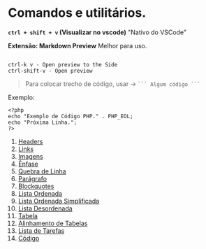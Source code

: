 # Comandos e utilitários. 
**`ctrl + shift + v` (Visualizar no vscode)**
"Nativo do VSCode"

**Extensão: Markdown Preview**
Melhor para uso.
```

ctrl-k v - Open preview to the Side
ctrl-shift-v - Open preview
```
> Para colocar trecho de código, usar -> ` ``` Algum código ``` `

Exemplo:
```
<?php
echo "Exemplo de Código PHP." . PHP_EOL;
echo "Próxima Linha.";
?>
```

01. [Headers](01-Cabecalho.md)
00. [Links](02-Links.md)
00. [Imagens](03-Imagens.md)
00. [Ênfase](04-Enfase.md)
00. [Quebra de Linha](05-Quebra-Linha.md)
00. [Parágrafo](06-Paragrafo.md)
00. [Blockquotes](07-Blockquotes.md)
00. [Lista Ordenada](08-Lista_Ordenada.md)
00. [Lista Ordenada Simplificada](09-Lista_Ordenada_Simplificada.md)
00. [Lista Desordenada](10-Lista_Desordenada.md)
00. [Tabela](11-Tabela.md)
00. [Alinhamento de Tabelas](12-Alinhamento_Tabelas.md)
00. [Lista de Tarefas](13-Lista_Tarefas.md)
00. [Código](14-Codigo.md)